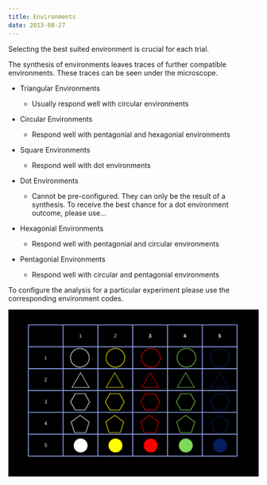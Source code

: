 ```yaml
---
title: Environments
date: 2013-08-27
---
```


Selecting the best suited environment is crucial for each trial.

The synthesis of environments leaves traces of further compatible environments. These traces can be seen under the
microscope.

- Triangular Environments
    - Usually respond well with circular environments

- Circular Environments
    - Respond well with pentagonial and hexagonial environments

- Square Environments
    - Respond well with dot environments

- Dot Environments
    - Cannot be pre-configured. They can only be the result of a synthesis. To receive the best chance for a dot
      environment outcome, please use…

- Hexagonial Environments
    - Respond well with pentagonial and circular environments

- Pentagonial Environments
    - Respond well with circular and pentagonial environments

To configure the analysis for a particular experiment please use the corresponding environment codes.

![1.png](../../static/imgs/wiki/gas_table.png)

